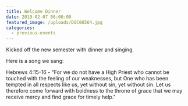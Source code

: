 ```yaml
---
title: Welcome Dinner
date: 2019-02-07 06:00:00
featured_image: /uploads/DSC06564.jpg
categories:
  - previous-events
---
```


Kicked off the new semester with dinner and singing.&nbsp;

Here is a song we sang:

Hebrews 4:15-16 - "For we do not have a High Priest who cannot be touched with the feeling of our weaknesses, but One who has been tempted in all respects like us, yet without sin, yet without sin. Let us therefore come forward with boldness to the throne of grace that we may receive mercy and find grace for timely help."